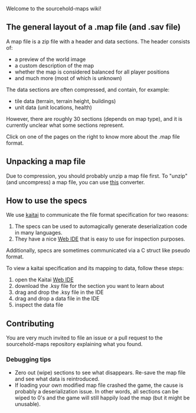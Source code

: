 Welcome to the sourcehold-maps wiki!

## The general layout of a .map file (and .sav file)
A map file is a zip file with a header and data sections.
The header consists of:
- a preview of the world image
- a custom description of the map
- whether the map is considered balanced for all player positions
- and much more (most of which is unknown)

The data sections are often compressed, and contain, for example:
- tile data (terrain, terrain height, buildings)
- unit data (unit locations, health)

However, there are roughly 30 sections (depends on map type), and it is currently unclear what some sections represent.

Click on one of the pages on the right to know more about the .map file format.

## Unpacking a map file
Due to compression, you should probably unzip a map file first. To "unzip" (and uncompress) a map file, you can use [this](https://sourcehold.github.io/sourcehold-maps) converter.

## How to use the specs
We use [kaitai](https://kaitai.io) to communicate the file format specification for two reasons:
1. The specs can be used to automagically generate deserialization code in many languages.
2. They have a nice [Web IDE](https://ide.kaitai.io) that is easy to use for inspection purposes.

Additionally, specs are sometimes communicated via a C struct like pseudo format.

To view a kaitai specification and its mapping to data, follow these steps:
1. open the Kaitai [Web IDE](https://ide.kaitai.io)
2. download the .ksy file for the section you want to learn about
3. drag and drop the .ksy file in the IDE
4. drag and drop a data file in the IDE
5. inspect the data file

## Contributing
You are very much invited to file an issue or a pull request to the sourcehold-maps repository explaining what you found.

### Debugging tips
* Zero out (wipe) sections to see what disappears. Re-save the map file and see what data is reintroduced.
* If loading your own modified map file crashed the game, the cause is probably a deserialization issue.
In other words, all sections can be wiped to 0's and the game will still happily load the map (but it might be unusable).  